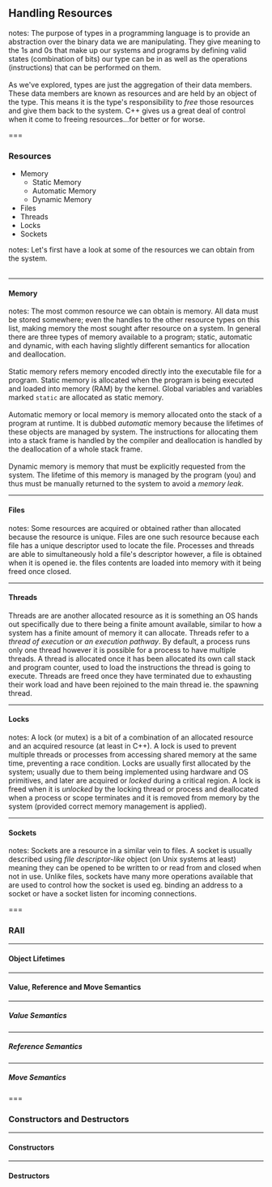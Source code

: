 <!-- .slide: id="Handling Resources" data-auto-animate -->

## Handling Resources

notes: The purpose of types in a programming language is to provide an abstraction over the binary data we are manipulating. They give meaning to the 1s and 0s that make up our systems and programs by defining valid states (combination of bits) our type can be in as well as the operations (instructions) that can be performed on them.<br><br>As we've explored, types are just the aggregation of their data members. These data members are known as resources and are held by an<!-- instance --> object of the type. This means it is the type's responsibility to *free* those resources and give them back to the system. C++ gives us a great deal of control when it come to freeing resources...for better or for worse.

===

<!-- .slide: data-auto-animate -->

### Resources

- Memory<!-- .element: class="fragment fade-in-then-semi-out" style="font-size: xx-large;" -->
  - Static Memory<!-- .element: class="fragment fade-in-then-semi-out" style="font-size: xx-large;" -->
  - Automatic Memory<!-- .element: class="fragment fade-in-then-semi-out" style="font-size: xx-large;" -->
  - Dynamic Memory<!-- .element: class="fragment fade-in-then-semi-out" style="font-size: xx-large;" -->
- Files<!-- .element: class="fragment fade-in-then-semi-out" style="font-size: xx-large;" -->
- Threads<!-- .element: class="fragment fade-in-then-semi-out" style="font-size: xx-large;" -->
- Locks<!-- .element: class="fragment fade-in-then-semi-out" style="font-size: xx-large;" -->
- Sockets<!-- .element: class="fragment fade-in-then-semi-out" style="font-size: xx-large;" -->

<!-- List of different resources -->

notes: Let's first have a look at some of the resources we can obtain from the system.<br><br>

---

<!-- .slide: data-auto-animate -->

#### Memory

<!-- Diagram of different memory locations -->

notes: The most common resource we can obtain is memory. All data must be stored somewhere; even the handles to the other resource types on this list, making memory the most sought after resource on a system. In general there are three types of memory available to a program; static, automatic and dynamic, with each having slightly different semantics for allocation and deallocation.<br><br>Static memory refers memory encoded directly into the executable file for a program. Static memory is allocated when the program is being executed and loaded into memory (RAM) by the kernel. Global variables and variables marked `static` are allocated as static memory.<br><br>Automatic memory or local memory is memory allocated onto the stack of a program at runtime. It is dubbed *automatic* memory because the lifetimes of these objects are managed by system. The instructions for allocating them into a stack frame is handled by the compiler and deallocation is handled by the deallocation of a whole stack frame.<br><br>Dynamic memory is memory that must be explicitly requested from the system. The lifetime of this memory is managed by the program (you) and thus must be manually returned to the system to avoid a *memory leak*.

---

<!-- .slide: data-auto-animate -->

#### Files

<!-- Diagram of file mapped to memory -->

notes: Some resources are acquired or obtained rather than allocated because the resource is unique. Files are one such resource because each file has a unique descriptor used to locate the file. Processes and threads are able to simultaneously hold a file's descriptor however, a file is obtained when it is opened ie. the files contents are loaded into memory with it being freed once closed.

---

<!-- .slide: data-auto-animate -->

#### Threads

<!-- Diagram of multiple threads running in a process -->

Threads are are another allocated resource as it is something an OS hands out specifically due to there being a finite amount available, similar to how a system has a finite amount of memory it can allocate. Threads refer to a *thread of execution* or *an execution pathway*. By default, a process runs only one thread however it is possible for a process to have multiple threads. A thread is allocated once it has been allocated its own call stack and program counter, used to load the instructions the thread is going to execute. Threads are freed once they have terminated due to exhausting their work load and have been rejoined to the main thread ie. the spawning thread.

---

<!-- .slide: data-auto-animate -->

#### Locks

<!-- Diagram showing two threads trying to access object protected by lock with one succeeding and the other attempting and failing -->

notes: A lock (or mutex) is a bit of a combination of an allocated resource and an acquired resource (at least in C++). A lock is used to prevent multiple threads or processes from accessing shared memory at the same time, preventing a race condition. Locks are usually first allocated by the system; usually due to them being implemented using hardware and OS primitives, and later are acquired or *locked* during a critical region. A lock is freed when it is *unlocked* by the locking thread or process and deallocated when a process or scope terminates and it is removed from memory by the system (provided correct memory management is applied).

---

<!-- .slide: data-auto-animate -->

#### Sockets

<!-- Diagram of data transmitting through socket -->

notes: Sockets are a resource in a similar vein to files. A socket is usually described using *file descriptor-like* object (on Unix systems at least) meaning they can be opened to be written to or read from and closed when not in use. Unlike files, sockets have many more operations available that are used to control how the socket is used eg. binding an address to a socket or have a socket listen for incoming connections.

===

<!-- .slide: data-auto-animate -->

### RAII

<!-- What is RAII -->

---

#### Object Lifetimes

<!-- Talk about how the lifetime of members is bound to the outer scope (function or type). -->

---

#### Value, Reference and Move Semantics

---

##### Value Semantics

<!-- Copy Semantics -->

---

##### Reference Semantics

---

##### Move Semantics

===

### Constructors and Destructors

---

#### Constructors

<!-- - Syntax
  - Base
    - Special function
    - Parameters
    - Body
  - Initialiser List
- Explicit Constructor (Parameter constructor)
- Copy and Move Constructors
- Copy and Move Assignments -->

---

#### Destructors

<!-- - Syntax
- Do not throw from a constructor! -->
